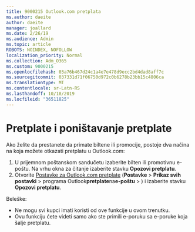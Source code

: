 ```yaml
---
title: 9000215 Outlook.com pretplata
ms.author: daeite
author: daeite
manager: joallard
ms.date: 2/26/19
ms.audience: Admin
ms.topic: article
ROBOTS: NOINDEX, NOFOLLOW
localization_priority: Normal
ms.collection: Adm_O365
ms.custom: 9000215
ms.openlocfilehash: 03a76b467d24c1a4e7e478d9ecc2bd4dad8aff7c
ms.sourcegitcommit: 037331d71f06750d972c0b6278b23bb15c4806ca
ms.translationtype: MT
ms.contentlocale: sr-Latn-RS
ms.lasthandoff: 10/18/2019
ms.locfileid: "36511825"
---
```

# <a name="subscriptions-and-unsubscribing"></a>Pretplate i poništavanje pretplate

Ako želite da prestanete da primate biltene ili promocije, postoje dva načina na koja možete otkazati pretplatu u Outlook.com:

1. U prijemnom poštanskom sandučetu izaberite bilten ili promotivnu e-poštu. Na vrhu okna za čitanje izaberite stavku **Opozovi pretplatu**.
2. Otvorite [Postavke za Outlook.com pretplate](https://outlook.live.com/mail/options/mail/brandsSubscriptions) (**Postavke** > **Prikaz svih postavki** > programa Outlook**pretplate**na**e-poštu** > ) i izaberite stavku **Opozovi pretplatu**.

Beleške:

- Ne mogu svi kupci imati koristi od ove funkcije u ovom trenutku.
- Ovu funkciju ćete videti samo ako ste primili e-poruku sa e-poruke koja šalje pretplatu.